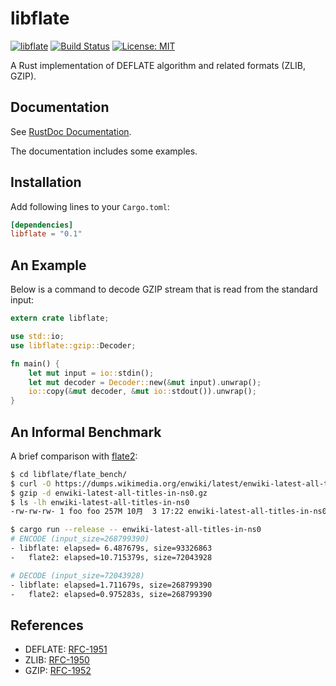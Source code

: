 libflate
========

[![libflate](http://meritbadge.herokuapp.com/libflate)](https://crates.io/crates/libflate)
[![Build Status](https://travis-ci.org/sile/libflate.svg?branch=master)](https://travis-ci.org/sile/libflate)
[![License: MIT](https://img.shields.io/badge/license-MIT-blue.svg)](LICENSE)

A Rust implementation of DEFLATE algorithm and related formats (ZLIB, GZIP).

Documentation
-------------

See [RustDoc Documentation](http://sile.github.io/rustdocs/libflate/libflate/).

The documentation includes some examples.

Installation
------------

Add following lines to your `Cargo.toml`:

```toml
[dependencies]
libflate = "0.1"
```

An Example
----------

Below is a command to decode GZIP stream that is read from the standard input:
```rust
extern crate libflate;

use std::io;
use libflate::gzip::Decoder;

fn main() {
    let mut input = io::stdin();
    let mut decoder = Decoder::new(&mut input).unwrap();
    io::copy(&mut decoder, &mut io::stdout()).unwrap();
}
```

An Informal Benchmark
---------------------

A brief comparison with [flate2](https://github.com/alexcrichton/flate2-rs):
```bash
$ cd libflate/flate_bench/
$ curl -O https://dumps.wikimedia.org/enwiki/latest/enwiki-latest-all-titles-in-ns0.gz
$ gzip -d enwiki-latest-all-titles-in-ns0.gz
$ ls -lh enwiki-latest-all-titles-in-ns0
-rw-rw-rw- 1 foo foo 257M 10月  3 17:22 enwiki-latest-all-titles-in-ns0

$ cargo run --release -- enwiki-latest-all-titles-in-ns0
# ENCODE (input_size=268799390)
- libflate: elapsed= 6.487679s, size=93326863
-   flate2: elapsed=10.715379s, size=72043928

# DECODE (input_size=72043928)
- libflate: elapsed=1.711679s, size=268799390
-   flate2: elapsed=0.975283s, size=268799390
```

References
----------

- DEFLATE: [RFC-1951](https://tools.ietf.org/html/rfc1951)
- ZLIB: [RFC-1950](https://tools.ietf.org/html/rfc1950)
- GZIP: [RFC-1952](https://tools.ietf.org/html/rfc1952)
